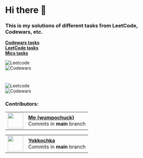 # Hi there 👋

### This is my solutions of different tasks from LeetCode, <br> Codewars, etc.

[**Codewars tasks**](./Codewars/) <br>
[**LeetCode tasks**](./LeetCode/) <br>
[**Mics tasks**](./Misc/)
    
<div>
    <img src="https://leetcard.jacoblin.cool/wumpochuck?theme=dark" alt="Leetcode" />
</div>

<div>
    <img src="https://www.codewars.com/users/wump0chuck/badges/large" alt="Codewars" />
</div>

#

<div>
    <img src="https://leetcard.jacoblin.cool/Yokkochka?theme=dark" alt="Leetcode" />
</div>

<div>
    <img src="https://www.codewars.com/users/Yokkochka/badges/large" alt="Codewars" />
</div>

### Contributors:

<table>
    <tbody>
        <tr>
            <td>
                <img width=50 src="https://avatars.githubusercontent.com/u/130181963"/>
            </td>
            <td>
                <a href = "https://github.com/wumpochuck"><b>Me (wumpochuck)</b></a>
                <br> Commits in <b>main</b> branch
            </td>
        </tr>
    </tbody>
</table>

<table>
    <tbody>
        <tr>
            <td>
                <img width=50 src="https://avatars.githubusercontent.com/u/85567113"/>
            </td>
            <td>
                <a href = "https://github.com/Ulyanaaa"><b>Yokkochka</b></a>
                <br> Commits in <b>main</b> branch
            </td>
        </tr>
    </tbody>
</table>

<!-- 
[![ReadMe Card](https://github-readme-stats.vercel.app/api/pin/?username=wumpochuck&repo=Different_Tasks)](https://github.com/wumpochuck/Different_Tasks) 
 -->

